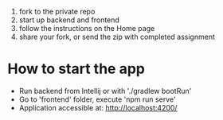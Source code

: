 1) fork to the private repo
2) start up backend and frontend
3) follow the instructions on the Home page
4) share your fork, or send the zip with completed assignment


# How to start the app
* Run backend from Intellij or with './gradlew bootRun'
* Go to 'frontend' folder, execute 'npm run serve'
* Application accessible at: <http://localhost:4200/>
